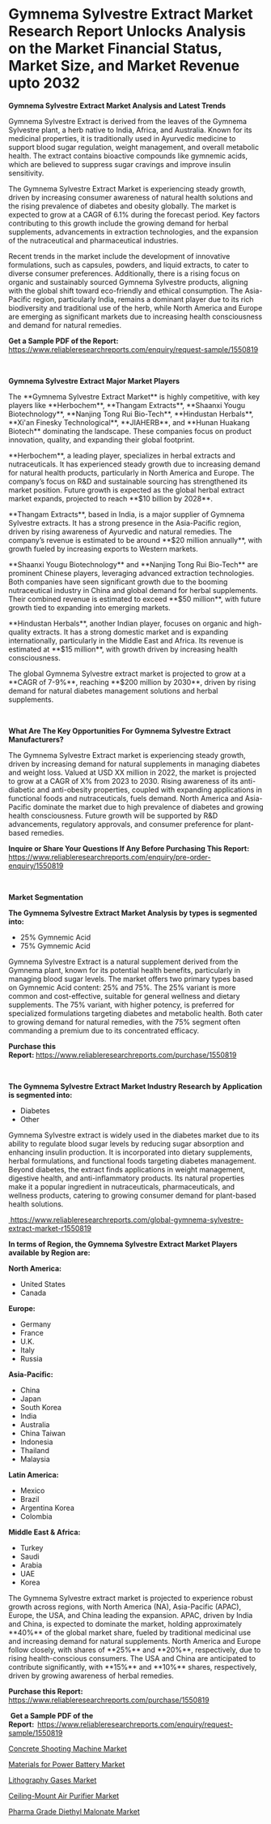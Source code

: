 <p><h1>Gymnema Sylvestre Extract Market Research Report Unlocks Analysis on the Market Financial Status, Market Size, and Market Revenue upto 2032</h1></p><p><strong>Gymnema Sylvestre Extract Market Analysis and Latest Trends</strong></p>
<p><p>Gymnema Sylvestre Extract is derived from the leaves of the Gymnema Sylvestre plant, a herb native to India, Africa, and Australia. Known for its medicinal properties, it is traditionally used in Ayurvedic medicine to support blood sugar regulation, weight management, and overall metabolic health. The extract contains bioactive compounds like gymnemic acids, which are believed to suppress sugar cravings and improve insulin sensitivity.</p><p>The Gymnema Sylvestre Extract Market is experiencing steady growth, driven by increasing consumer awareness of natural health solutions and the rising prevalence of diabetes and obesity globally. The market is expected to grow at a CAGR of 6.1% during the forecast period. Key factors contributing to this growth include the growing demand for herbal supplements, advancements in extraction technologies, and the expansion of the nutraceutical and pharmaceutical industries.</p><p>Recent trends in the market include the development of innovative formulations, such as capsules, powders, and liquid extracts, to cater to diverse consumer preferences. Additionally, there is a rising focus on organic and sustainably sourced Gymnema Sylvestre products, aligning with the global shift toward eco-friendly and ethical consumption. The Asia-Pacific region, particularly India, remains a dominant player due to its rich biodiversity and traditional use of the herb, while North America and Europe are emerging as significant markets due to increasing health consciousness and demand for natural remedies.</p></p>
<p><strong>Get a Sample PDF of the Report:&nbsp;</strong> <a href="https://www.reliableresearchreports.com/enquiry/request-sample/1550819?utm_campaign=2109&utm_medium=2&utm_source=Github&utm_content=ia&utm_term=25012025&utm_id=gymnema-sylvestre-extract">https://www.reliableresearchreports.com/enquiry/request-sample/1550819</a></p>
<p>&nbsp;</p>
<p><strong>Gymnema Sylvestre Extract Major Market Players</strong></p>
<p><p>The **Gymnema Sylvestre Extract Market** is highly competitive, with key players like **Herbochem**, **Thangam Extracts**, **Shaanxi Yougu Biotechnology**, **Nanjing Tong Rui Bio-Tech**, **Hindustan Herbals**, **Xi'an Finesky Technological**, **JIAHERB**, and **Hunan Huakang Biotech** dominating the landscape. These companies focus on product innovation, quality, and expanding their global footprint.</p><p>**Herbochem**, a leading player, specializes in herbal extracts and nutraceuticals. It has experienced steady growth due to increasing demand for natural health products, particularly in North America and Europe. The company’s focus on R&D and sustainable sourcing has strengthened its market position. Future growth is expected as the global herbal extract market expands, projected to reach **$10 billion by 2028**.</p><p>**Thangam Extracts**, based in India, is a major supplier of Gymnema Sylvestre extracts. It has a strong presence in the Asia-Pacific region, driven by rising awareness of Ayurvedic and natural remedies. The company’s revenue is estimated to be around **$20 million annually**, with growth fueled by increasing exports to Western markets.</p><p>**Shaanxi Yougu Biotechnology** and **Nanjing Tong Rui Bio-Tech** are prominent Chinese players, leveraging advanced extraction technologies. Both companies have seen significant growth due to the booming nutraceutical industry in China and global demand for herbal supplements. Their combined revenue is estimated to exceed **$50 million**, with future growth tied to expanding into emerging markets.</p><p>**Hindustan Herbals**, another Indian player, focuses on organic and high-quality extracts. It has a strong domestic market and is expanding internationally, particularly in the Middle East and Africa. Its revenue is estimated at **$15 million**, with growth driven by increasing health consciousness.</p><p>The global Gymnema Sylvestre extract market is projected to grow at a **CAGR of 7-9%**, reaching **$200 million by 2030**, driven by rising demand for natural diabetes management solutions and herbal supplements.</p></p>
<p>&nbsp;</p>
<p><strong>What Are The Key Opportunities For Gymnema Sylvestre Extract Manufacturers?</strong></p>
<p><p>The Gymnema Sylvestre Extract market is experiencing steady growth, driven by increasing demand for natural supplements in managing diabetes and weight loss. Valued at USD XX million in 2022, the market is projected to grow at a CAGR of X% from 2023 to 2030. Rising awareness of its anti-diabetic and anti-obesity properties, coupled with expanding applications in functional foods and nutraceuticals, fuels demand. North America and Asia-Pacific dominate the market due to high prevalence of diabetes and growing health consciousness. Future growth will be supported by R&D advancements, regulatory approvals, and consumer preference for plant-based remedies.</p></p>
<p><strong>Inquire or Share Your Questions If Any Before Purchasing This Report:</strong> <a href="https://www.reliableresearchreports.com/enquiry/pre-order-enquiry/1550819?utm_campaign=2109&utm_medium=2&utm_source=Github&utm_content=ia&utm_term=25012025&utm_id=gymnema-sylvestre-extract">https://www.reliableresearchreports.com/enquiry/pre-order-enquiry/1550819</a></p>
<p>&nbsp;</p>
<p><strong>Market Segmentation</strong></p>
<p><strong>The Gymnema Sylvestre Extract Market Analysis by types is segmented into:</strong></p>
<p><ul><li>25% Gymnemic Acid</li><li>75% Gymnemic Acid</li></ul></p>
<p><p>Gymnema Sylvestre Extract is a natural supplement derived from the Gymnema plant, known for its potential health benefits, particularly in managing blood sugar levels. The market offers two primary types based on Gymnemic Acid content: 25% and 75%. The 25% variant is more common and cost-effective, suitable for general wellness and dietary supplements. The 75% variant, with higher potency, is preferred for specialized formulations targeting diabetes and metabolic health. Both cater to growing demand for natural remedies, with the 75% segment often commanding a premium due to its concentrated efficacy.</p></p>
<p><strong>Purchase this Report:&nbsp;</strong><a href="https://www.reliableresearchreports.com/purchase/1550819?utm_campaign=2109&utm_medium=2&utm_source=Github&utm_content=ia&utm_term=25012025&utm_id=gymnema-sylvestre-extract">https://www.reliableresearchreports.com/purchase/1550819</a></p>
<p>&nbsp;</p>
<p><strong>The Gymnema Sylvestre Extract Market Industry Research by Application is segmented into:</strong></p>
<p><ul><li>Diabetes</li><li>Other</li></ul></p>
<p><p>Gymnema Sylvestre extract is widely used in the diabetes market due to its ability to regulate blood sugar levels by reducing sugar absorption and enhancing insulin production. It is incorporated into dietary supplements, herbal formulations, and functional foods targeting diabetes management. Beyond diabetes, the extract finds applications in weight management, digestive health, and anti-inflammatory products. Its natural properties make it a popular ingredient in nutraceuticals, pharmaceuticals, and wellness products, catering to growing consumer demand for plant-based health solutions.</p></p>
<p><a href="https://www.reliableresearchreports.com/global-gymnema-sylvestre-extract-market-r1550819?utm_campaign=2109&utm_medium=2&utm_source=Github&utm_content=ia&utm_term=25012025&utm_id=gymnema-sylvestre-extract">&nbsp;https://www.reliableresearchreports.com/global-gymnema-sylvestre-extract-market-r1550819</a></p>
<p><strong>In terms of Region, the Gymnema Sylvestre Extract Market Players available by Region are:</strong></p>
<p>
    <p> <strong> North America: </strong>
        <ul>
            <li>United States</li>
            <li>Canada</li>
        </ul>
        </p> 
    <p> <strong> Europe: </strong>
        <ul>
            <li>Germany</li>
            <li>France</li>
            <li>U.K.</li>
            <li>Italy</li>
            <li>Russia</li>
        </ul>
        </p> 
    <p> <strong> Asia-Pacific: </strong>
        <ul>
            <li>China</li>
            <li>Japan</li>
            <li>South Korea</li>
            <li>India</li>
            <li>Australia</li>
            <li>China Taiwan</li>
            <li>Indonesia</li>
            <li>Thailand</li>
            <li>Malaysia</li>
        </ul>
        </p> 
    <p> <strong> Latin America: </strong>
        <ul>
            <li>Mexico</li>
            <li>Brazil</li>
            <li>Argentina Korea</li>
            <li>Colombia</li>
        </ul>
        </p> 
    <p> <strong> Middle East & Africa: </strong>
        <ul>
            <li>Turkey</li>
            <li>Saudi</li>
            <li>Arabia</li>
            <li>UAE</li>
            <li>Korea</li>
        </ul>
    </p>
    </p>
<p><p>The Gymnema Sylvestre extract market is projected to experience robust growth across regions, with North America (NA), Asia-Pacific (APAC), Europe, the USA, and China leading the expansion. APAC, driven by India and China, is expected to dominate the market, holding approximately **40%** of the global market share, fueled by traditional medicinal use and increasing demand for natural supplements. North America and Europe follow closely, with shares of **25%** and **20%**, respectively, due to rising health-conscious consumers. The USA and China are anticipated to contribute significantly, with **15%** and **10%** shares, respectively, driven by growing awareness of herbal remedies.</p></p>
<p><strong>Purchase this Report: </strong><a href="https://www.reliableresearchreports.com/purchase/1550819?utm_campaign=2109&utm_medium=2&utm_source=Github&utm_content=ia&utm_term=25012025&utm_id=gymnema-sylvestre-extract">https://www.reliableresearchreports.com/purchase/1550819</a></p>
<p>&nbsp;<strong>Get a Sample PDF of the Report:&nbsp;&nbsp;</strong><a href="https://www.reliableresearchreports.com/enquiry/request-sample/1550819?utm_campaign=2109&utm_medium=2&utm_source=Github&utm_content=ia&utm_term=25012025&utm_id=gymnema-sylvestre-extract">https://www.reliableresearchreports.com/enquiry/request-sample/1550819</a></p>
<p><strong></strong></p>
<p><p><a href="https://www.linkedin.com/pulse/concrete-shooting-machine-market-insights-revenue-forecast-nnqle?utm_campaign=2109&utm_medium=2&utm_source=Github&utm_content=ia&utm_term=25012025&utm_id=gymnema-sylvestre-extract">Concrete Shooting Machine Market</a></p><p><a href="https://www.linkedin.com/pulse/revenue-forecast-materials-power-battery-market-projected-77-e1dcf?utm_campaign=2109&utm_medium=2&utm_source=Github&utm_content=ia&utm_term=25012025&utm_id=gymnema-sylvestre-extract">Materials for Power Battery Market</a></p><p><a href="https://www.linkedin.com/pulse/lithography-gases-market-insight-financial-status-size-revenue-rldtc?utm_campaign=2109&utm_medium=2&utm_source=Github&utm_content=ia&utm_term=25012025&utm_id=gymnema-sylvestre-extract">Lithography Gases Market</a></p><p><a href="https://www.linkedin.com/pulse/analyzing-global-ceiling-mount-air-purifier-market-growth-prospects-asrec?utm_campaign=2109&utm_medium=2&utm_source=Github&utm_content=ia&utm_term=25012025&utm_id=gymnema-sylvestre-extract">Ceiling-Mount Air Purifier Market</a></p><p><a href="https://www.linkedin.com/pulse/pharma-grade-diethyl-malonate-market-revolution-driving-factors-8gjle?utm_campaign=2109&utm_medium=2&utm_source=Github&utm_content=ia&utm_term=25012025&utm_id=gymnema-sylvestre-extract">Pharma Grade Diethyl Malonate Market</a></p></p>